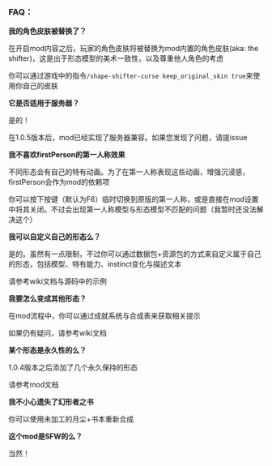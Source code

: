 ### FAQ：

**我的角色皮肤被替换了？**

在开启mod内容之后，玩家的角色皮肤将被替换为mod内置的角色皮肤(aka: the shifter)，这是出于形态模型的美术一致性，以及尊重他人角色的考虑

你可以通过游戏中的指令`/shape-shifter-curse keep_original_skin true`来使用你自己的皮肤

**它是否适用于服务器？**

是的！

在1.0.5版本后，mod已经实现了服务器兼容。如果您发现了问题，请提issue

**我不喜欢firstPerson的第一人称效果**

不同形态会有自己的特有动画。为了在第一人称表现这些动画，增强沉浸感，firstPerson会作为mod的依赖项

你可以按下按键（默认为F6）临时切换到原版的第一人称，或是直接在mod设置中将其关闭。不过会出现第一人称模型与形态模型不匹配的问题（我暂时还没法解决这个）

**我可以自定义自己的形态么？**

是的。虽然有一点限制，不过你可以通过数据包+资源包的方式来自定义属于自己的形态，包括模型、特有能力、instinct变化与描述文本

请参考wiki文档与源码中的示例

**我要怎么变成其他形态？**

在mod流程中，你可以通过成就系统与合成表来获取相关提示 

如果仍有疑问，请参考wiki文档

**某个形态是永久性的么？**

1.0.4版本之后添加了几个永久保持的形态

请参考mod文档

**我不小心遗失了幻形者之书**

你可以使用未加工的月尘+书本重新合成

**这个mod是SFW的么？**

当然！